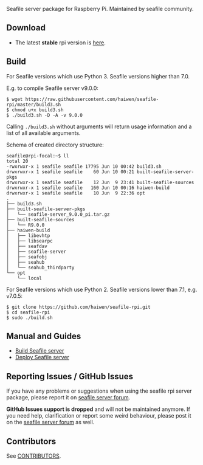 Seafile server package for Raspberry Pi. Maintained by seafile community.

## Download

- The latest **stable** rpi version is [here](https://github.com/haiwen/seafile-rpi/releases/latest).

## Build
For Seafile versions which use Python 3. Seafile versions higher than 7.0.

E.g. to compile Seafile server v9.0.0:
```
$ wget https://raw.githubusercontent.com/haiwen/seafile-rpi/master/build3.sh
$ chmod u+x build3.sh
$ ./build3.sh -D -A -v 9.0.0
```
Calling `./build3.sh` without arguments will return usage information and a list of all available arguments.

Schema of created directory structure:
```
seafile@rpi-focal:~$ ll
total 20
-rwxrwxr-x 1 seafile seafile 17795 Jun 10 00:42 build3.sh
drwxrwxr-x 1 seafile seafile    60 Jun 10 00:21 built-seafile-server-pkgs
drwxrwxr-x 1 seafile seafile    12 Jun  9 23:41 built-seafile-sources
drwxrwxr-x 1 seafile seafile   160 Jun 10 00:16 haiwen-build
drwxrwxr-x 1 seafile seafile    10 Jun  9 22:36 opt
.
├── build3.sh
├── built-seafile-server-pkgs
│   └── seafile-server_9.0.0_pi.tar.gz
├── built-seafile-sources
│   └── R9.0.0
├── haiwen-build
│   ├── libevhtp
│   ├── libsearpc
│   ├── seafdav
│   ├── seafile-server
│   ├── seafobj
│   ├── seahub
│   └── seahub_thirdparty
└── opt
    └── local
```

For Seafile versions which use Python 2. Seafile versions lower than 7.1, e.g. v7.0.5:
```
$ git clone https://github.com/haiwen/seafile-rpi.git
$ cd seafile-rpi
$ sudo ./build.sh
```

## Manual and Guides

- [Build Seafile server](https://manual.seafile.com/build_seafile/rpi/)
- [Deploy Seafile server](https://manual.seafile.com/deploy/)

## Reporting Issues / GitHub Issues

If you have any problems or suggestions when using the seafile rpi server package, please report it on [seafile server forum](https://forum.seafile.com/). 

**GitHub Issues support is dropped** and will not  be maintained anymore. If you need help, clarification or report some weird behaviour, please post it on the [seafile server forum](https://forum.seafile.com/) as well.

## Contributors

See [CONTRIBUTORS](https://github.com/haiwen/seafile-rpi/graphs/contributors).
